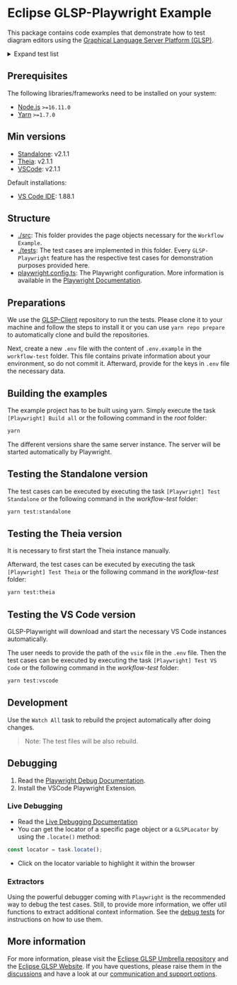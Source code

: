# Eclipse GLSP-Playwright Example

This package contains code examples that demonstrate how to test diagram editors using the [Graphical Language Server Platform (GLSP)](https://github.com/eclipse-glsp/glsp).

<details>
  <summary>Expand test list</summary>
  
| Feature                                                                              |      Standalone      | Theia Integration | VS Code Integration |
| ------------------------------------------------------------------------------------ | :------------------: | :---------------: | :-----------------: |
| Model Saving                                                                         |          -           |         -         |          -          |
| Model Dirty State                                                                    |                      |         -         |          -          |
| Model SVG Export                                                                     |          -           |         -         |          -          |
| Model Layout                                                                         |          -           |         -         |          -          |
| Restoring viewport on re-open                                                        |                      |         -         |                     |
| Model Edit Modes<br>- Edit<br>- Read-only                                            |   <br>-<br>-&nbsp;   |    <br>-<br>-     |  <br>-<br>-&nbsp;   |
| Client View Port<br>- Center<br>- Fit to Screen                                      |      <br>-<br>-      |    <br>-<br>-     |     <br>-<br>-      |
| Client Status Notification                                                           |          -           |         -         |          -          |
| Client Message Notification                                                          |          -           |         -         |          -          |
| Client Progress Reporting                                                            |                      |         -         |          -          |
| Element Selection                                                                    |          ✓           |         ✓         |          ✓          |
| Element Hover                                                                        |          ✓           |         ✓         |          ✓          |
| Element Validation                                                                   |          ✓           |         ✓         |          ✓          |
| Element Navigation                                                                   |          ✓           |         ✓         |          x          |
| Element Type Hints                                                                   |          -           |         -         |          -          |
| Element Creation and Deletion                                                        |          -           |         -         |          -          |
| Node Change Bounds<br>- Move<br>- Resize                                             |      <br>-<br>-      |    <br>-<br>-     |     <br>-<br>-      |
| Node Change Container                                                                |          -           |         -         |          -          |
| Edge Reconnect                                                                       |          -           |         -         |          -          |
| Edge Routing Points                                                                  |          -           |         -         |          -          |
| Ghost Elements                                                                       |          -           |         -         |          -          |
| Element Text Editing                                                                 |          -           |         -         |          -          |
| Clipboard (Cut, Copy, Paste)                                                         |          -           |         -         |          -          |
| Undo / Redo                                                                          |          -           |         -         |          -          |
| Contexts<br>- Context Menu<br>- Command Palette<br>- Tool Palette                    |    <br><br>-<br>-    |  <br>-<br>-<br>-  |   <br>-<br>-<br>-   |
| Accessibility Features (experimental) <br>- Search<br>- Move <br>- Zoom <br>- Resize | <br>-<br>-<br>-<br>- |                   |                     |
| Helper Lines (experimental)                                                          |          -           |         -         |          -          |

</details>

## Prerequisites

The following libraries/frameworks need to be installed on your system:

-   [Node.js](https://nodejs.org/en/) `>=16.11.0`
-   [Yarn](https://classic.yarnpkg.com/en/docs/install#debian-stable) `>=1.7.0`

## Min versions

-   [Standalone](https://github.com/eclipse-glsp/glsp-client): v2.1.1
-   [Theia](https://github.com/eclipse-glsp/glsp-theia-integration): v2.1.1
-   [VSCode](https://github.com/eclipse-glsp/glsp-vscode-integration): v2.1.1

Default installations:

-   [VS Code IDE](https://code.visualstudio.com/updates/): 1.88.1

## Structure

-   [./src](./src/): This folder provides the page objects necessary for the `Workflow Example`.
-   [./tests](./tests/): The test cases are implemented in this folder. Every `GLSP-Playwright` feature has the respective test cases for demonstration purposes provided here.
-   [playwright.config.ts](./playwright.config.ts): The Playwright configuration. More information is available in the [Playwright Documentation](https://playwright.dev/docs/test-configuration).

## Preparations

We use the [GLSP-Client](https://github.com/eclipse-glsp/glsp-client) repository to run the tests.
Please clone it to your machine and follow the steps to install it or you can use `yarn repo prepare` to automatically clone and build the repositories.

Next, create a new `.env` file with the content of `.env.example` in the `workflow-test` folder.
This file contains private information about your environment, so do not commit it.
Afterward, provide for the keys in `.env` file the necessary data.

## Building the examples

The example project has to be built using yarn.
Simply execute the task `[Playwright] Build all` or the following command in the _root_ folder:

```bash
yarn
```

The different versions share the same server instance.
The server will be started automatically by Playwright.

## Testing the Standalone version

The test cases can be executed by executing the task `[Playwright] Test Standalone` or the following command in the _workflow-test_ folder:

```bash
yarn test:standalone
```

## Testing the Theia version

It is necessary to first start the Theia instance manually.

Afterward, the test cases can be executed by executing the task `[Playwright] Test Theia` or the following command in the _workflow-test_ folder:

```bash
yarn test:theia
```

## Testing the VS Code version

GLSP-Playwright will download and start the necessary VS Code instances automatically.

The user needs to provide the path of the `vsix` file in the `.env` file.
Then the test cases can be executed by executing the task `[Playwright] Test VS Code` or the following command in the _workflow-test_ folder:

```bash
yarn test:vscode
```

## Development

Use the `Watch All` task to rebuild the project automatically after doing changes.

> Note: The test files will be also rebuild.

## Debugging

1. Read the [Playwright Debug Documentation](https://playwright.dev/docs/debug).
2. Install the VSCode Playwright Extension.

### Live Debugging

-   Read the [Live Debugging Documentation](https://playwright.dev/docs/debug#live-debugging)
-   You can get the locator of a specific page object or a `GLSPLocator` by using the `.locate()` method:

```ts
const locator = task.locate();
```

-   Click on the locator variable to highlight it within the browser

### Extractors

Using the powerful debugger coming with `Playwright` is the recommended way to debug the test cases.
Still, to provide more information, we offer util functions to extract additional context information. See the [debug tests](./tests/core/debug.standalone.spec.ts) for instructions on how to use them.

## More information

For more information, please visit the [Eclipse GLSP Umbrella repository](https://github.com/eclipse-glsp/glsp) and the [Eclipse GLSP Website](https://www.eclipse.org/glsp/).
If you have questions, please raise them in the [discussions](https://github.com/eclipse-glsp/glsp/discussions) and have a look at our [communication and support options](https://www.eclipse.org/glsp/contact/).
